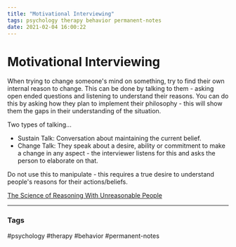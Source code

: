 ```yaml
---
title: "Motivational Interviewing"
tags: psychology therapy behavior permanent-notes
date: 2021-02-04 16:00:22
---
```


# Motivational Interviewing

When trying to change someone's mind on something, try to find their own internal reason to change. This can be done by talking to them - asking open ended questions and listening to understand their reasons. You can do this by asking how they plan to implement their philosophy - this will show them the gaps in their understanding of the situation.

Two types of talking...

- Sustain Talk: Conversation about maintaining the current belief.
- Change Talk: They speak about a desire, ability or commitment to make a change in any aspect - the interviewer listens for this and asks the person to elaborate on that.

Do not use this to manipulate - this requires a true desire to understand people's reasons for their actions/beliefs.

[The Science of Reasoning With Unreasonable People](https://www.nytimes.com/2021/01/31/opinion/change-someones-mind.html)

---
### Tags
#psychology #therapy #behavior #permanent-notes
